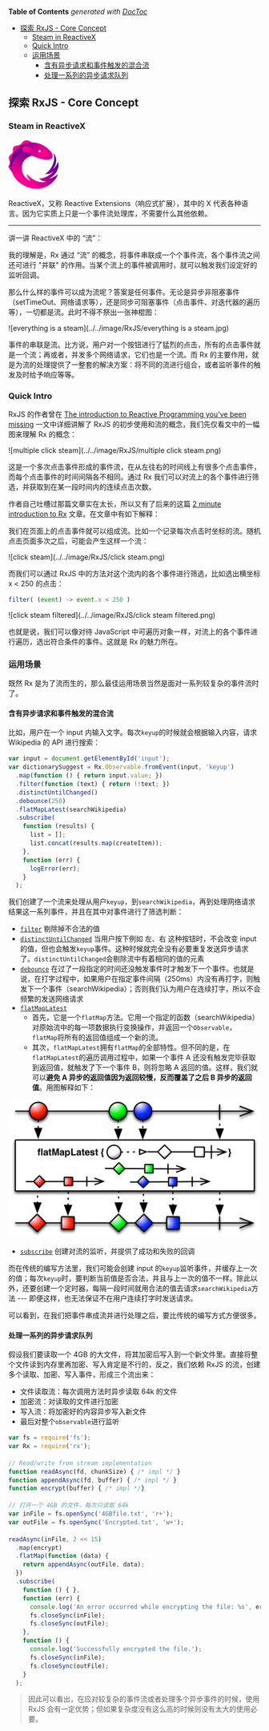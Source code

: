 <!-- START doctoc generated TOC please keep comment here to allow auto update -->
<!-- DON'T EDIT THIS SECTION, INSTEAD RE-RUN doctoc TO UPDATE -->
**Table of Contents**  *generated with [DocToc](https://github.com/thlorenz/doctoc)*

- [探索 RxJS - Core Concept](#%E6%8E%A2%E7%B4%A2-rxjs---core-concept)
  - [Steam in ReactiveX](#steam-in-reactivex)
  - [Quick Intro](#quick-intro)
  - [运用场景](#%E8%BF%90%E7%94%A8%E5%9C%BA%E6%99%AF)
    - [含有异步请求和事件触发的混合流](#%E5%90%AB%E6%9C%89%E5%BC%82%E6%AD%A5%E8%AF%B7%E6%B1%82%E5%92%8C%E4%BA%8B%E4%BB%B6%E8%A7%A6%E5%8F%91%E7%9A%84%E6%B7%B7%E5%90%88%E6%B5%81)
    - [处理一系列的异步请求队列](#%E5%A4%84%E7%90%86%E4%B8%80%E7%B3%BB%E5%88%97%E7%9A%84%E5%BC%82%E6%AD%A5%E8%AF%B7%E6%B1%82%E9%98%9F%E5%88%97)

<!-- END doctoc generated TOC please keep comment here to allow auto update -->

## 探索 RxJS - Core Concept

### Steam in ReactiveX

![ReactiveX](../../image/RxJS/Rx.png)

ReactiveX，又称 Reactive Extensions（响应式扩展），其中的 X 代表各种语言。因为它实质上只是一个事件流处理库，不需要什么其他依赖。

---

讲一讲 ReactiveX 中的 “流”：

我的理解是，Rx 通过 “流” 的概念，将事件串联成一个个事件流，各个事件流之间还可进行 "并联" 的作用。当某个流上的事件被调用时，就可以触发我们设定好的监听回调。

那么什么样的事件可以成为流呢？答案是任何事件。无论是异步非阻塞事件（setTimeOut、网络请求等），还是同步可阻塞事件（点击事件、对迭代器的遍历等），一切都是流。此时不得不祭出一张神棍图：

![everything is a steam](../../image/RxJS/everything is a steam.jpg)

事件的串联是流。比方说，用户对一个按钮进行了猛烈的点击，所有的点击事件就是一个流；再或者，并发多个网络请求，它们也是一个流。而 Rx 的主要作用，就是为流的处理提供了一整套的解决方案：将不同的流进行组合，或者监听事件的触发及时给予响应等等。

### Quick Intro

RxJS 的作者曾在 [The introduction to Reactive Programming you've been missing](https://gist.github.com/staltz/868e7e9bc2a7b8c1f754) 一文中详细讲解了 RxJS 的初步使用和流的概念，我们先仅看文中的一幅图来理解 Rx 的概念：

![multiple click steam](../../image/RxJS/multiple click steam.png)

这是一个多次点击事件形成的事件流，在从左往右的时间线上有很多个点击事件，而每个点击事件的时间间隔各不相同。通过 Rx 我们可以对流上的各个事件进行筛选，并获取到在某一段时间内的连续点击次数。

作者自己吐槽过那篇文章实在太长，所以又有了后来的这篇 [2 minute introduction to Rx](https://medium.com/@andrestaltz/2-minute-introduction-to-rx-24c8ca793877) 文章。在文章中有如下解释：

我们在页面上的点击事件就可以组成流。比如一个记录每次点击时坐标的流。随机点击页面多次之后，可能会产生这样一个流：

![click steam](../../image/RxJS/click steam.png)

而我们可以通过 RxJS 中的方法对这个流内的各个事件进行筛选，比如选出横坐标 x < 250 的点击：

```javascript
filter( (event) -> event.x < 250 )
```

![click steam filtered](../../image/RxJS/click steam filtered.png)

也就是说，我们可以像对待 JavaScript 中可遍历对象一样，对流上的各个事件进行遍历，选出符合条件的事件。这就是 Rx 的魅力所在。

### 运用场景

既然 Rx 是为了流而生的，那么最佳运用场景当然是面对一系列较复杂的事件流时了。

#### 含有异步请求和事件触发的混合流

比如，用户在一个 input 内输入文字。每次`keyup`的时候就会根据输入内容，请求 Wikipedia 的 API 进行搜索：

```javascript
var input = document.getElementById('input');
var dictionarySuggest = Rx.Observable.fromEvent(input, 'keyup')
  .map(function () { return input.value; })
  .filter(function (text) { return !!text; })
  .distinctUntilChanged()
  .debounce(250)
  .flatMapLatest(searchWikipedia)
  .subscribe(
    function (results) {
      list = [];
      list.concat(results.map(createItem));
    },
    function (err) {
      logError(err);
    }
  );
```

我们创建了一个流来处理从用户`keyup`，到`searchWikipedia`，再到处理网络请求结果这一系列事件，并且在其中对事件进行了筛选判断：

- [`filter`](http://reactivex.io/documentation/operators/filter.html) 剔除掉不合法的值
- [`distinctUntilChanged`](https://github.com/Reactive-Extensions/RxJS/blob/master/doc/api/core/operators/distinctuntilchanged.md) 当用户按下例如 左、右 这种按钮时，不会改变 input 的值，但也会触发`keyup`事件。这种时候就完全没有必要重复发送异步请求了。`distinctUntilChanged`会剔除流中有着相同的值的元素
- [`debounce`](https://github.com/Reactive-Extensions/RxJS/blob/master/doc/api/core/operators/debounce.md) 在过了一段指定的时间还没触发事件时才触发下一个事件。也就是说，在打字过程中，如果用户在指定事件间隔（250ms）内没有再打字，则触发下一个事件（searchWikipedia）；否则我们认为用户在连续打字，所以不会频繁的发送网络请求
- [`flatMapLatest`](http://reactivex.io/documentation/operators/flatmap.html)
  - 首先，它是一个`flatMap`方法。它用一个指定的函数（searchWikipedia）对原始流中的每一项数据执行变换操作，并返回一个`Observable`，`flatMap`将所有的返回值组成一个新的流。
  - 其次，`flatMapLatest`拥有`flatMap`的全部特性。但不同的是，在`flatMapLatest`的遍历调用过程中，如果一个事件 A 还没有触发完毕获取到返回值，就触发了下一个事件 B，则将忽略 A 返回的值。这样，我们就可以**避免 A 异步的返回值因为返回较慢，反而覆盖了之后 B 异步的返回值**。用图解释如下：

![flatMapLatest](../../image/RxJS/flatMapLatest.png)

- [`subscribe`](http://reactivex.io/documentation/operators/subscribe.html) 创建对流的监听，并提供了成功和失败的回调

而在传统的编写方法里，我们可能会创建 input 的`keyup`监听事件，并缓存上一次的值；每次`keyup`时，要判断当前值是否合法，并且与上一次的值不一样。除此以外，还要创建一个定时器，每隔一段时间就用合法的值去请求`searchWikipedia`方法 --- 即便这样，也无法保证不在用户连续打字时发送请求。

可以看到，在我们把事件串成流并进行处理之后，要比传统的编写方式方便很多。

#### 处理一系列的异步请求队列

假设我们要读取一个 4GB 的大文件，将其加密后写入到一个新文件里。直接将整个文件读到内存里再加密、写入肯定是不行的，反之，我们依赖 RxJS 的流，创建多个读取、加密、写入事件，形成三个流出来：

- 文件读取流：每次调用方法时异步读取 64k 的文件
- 加密流：对读取的文件进行加密
- 写入流：将加密好的内容异步写入新文件
- 最后对整个`observable`进行监听

```javascript
var fs = require('fs');
var Rx = require('rx');

// Read/write from stream implementation
function readAsync(fd, chunkSize) { /* impl */ }
function appendAsync(fd, buffer) { /* impl */ }
function encrypt(buffer) { /* impl */}

// 打开一个 4GB 的文件，每次只读取 64k
var inFile = fs.openSync('4GBfile.txt', 'r+');
var outFile = fs.openSync('Encrypted.txt', 'w+');

readAsync(inFile, 2 << 15)
  .map(encrypt)
  .flatMap(function (data) {
    return appendAsync(outFile, data);
  })
  .subscribe(
    function () { },
    function (err) {
      console.log('An error occurred while encrypting the file: %s', err.message);
      fs.closeSync(inFile);
      fs.closeSync(outFile);
    },
    function () {
      console.log('Successfully encrypted the file.');
      fs.closeSync(inFile);
      fs.closeSync(outFile);
    }
  );
```

> 因此可以看出，在应对较复杂的事件流或者处理多个异步事件的时候，使用 RxJS 会有一定优势；但如果复杂度没有这么高的时候则没有太大的使用必要。